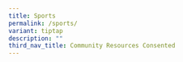 ```yaml
---
title: Sports
permalink: /sports/
variant: tiptap
description: ""
third_nav_title: Community Resources Consented
---
```

<p></p>